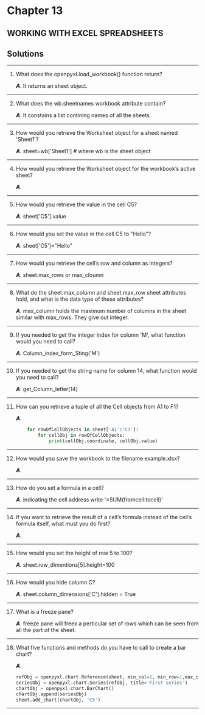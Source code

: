 
# Chapter 13

## WORKING WITH EXCEL SPREADSHEETS

## Solutions
--------
1. What does the openpyxl.load_workbook() function return?

    ***A***. It returns an sheet object.
--------

2. What does the wb.sheetnames workbook attribute contain?

    ***A***. It constains a list contining names of all the sheets. 
--------

3. How would you retrieve the Worksheet object for a sheet named 'Sheet1'?

    ***A***. sheet=wb['Sheet1'] # where wb is the sheet object
--------

4. How would you retrieve the Worksheet object for the workbook’s active sheet?

    ***A***. 
--------

5. How would you retrieve the value in the cell C5?

    ***A***. sheet['C5'].value
--------

6. How would you set the value in the cell C5 to "Hello"?

    ***A***. sheet['C5']="Hello"
--------

7. How would you retrieve the cell’s row and column as integers?

    ***A***. sheet.max_rows  or max_cloumn
--------

8. What do the sheet.max_column and sheet.max_row sheet attributes hold, and what is the data type of these attributes?

    ***A***. max_column holds the maximum number of columns in the sheet similar with max_rows. They give out integer.
--------

9. If you needed to get the integer index for column 'M', what function would you need to call?

    ***A***. Column_index_form_Sting('M')
--------

10. If you needed to get the string name for column 14, what function would you need to call?

    ***A***. get_Column_letter(14)
--------

11. How can you retrieve a tuple of all the Cell objects from A1 to F1?

    ***A***. 
    ```python
        for rowOfCellObjects in sheet['A1':'C3']:      
            for cellObj in rowOfCellObjects:
                print(cellObj.coordinate, cellObj.value)
    ```
--------

12. How would you save the workbook to the filename example.xlsx?

    ***A***. 
--------

13. How do you set a formula in a cell?

    ***A***. indicating the cell address write '=SUM(fromcell:tocell)'
--------

14. If you want to retrieve the result of a cell’s formula instead of the cell’s formula itself, what must you do first?

    ***A***.
--------

15. How would you set the height of row 5 to 100?

    ***A***. sheet.row_dimentions[5].height=100
--------

16. How would you hide column C?

    ***A***. sheet.column_dimensions['C'].hidden = True
--------

17. What is a freeze pane?

    ***A***. freeze pane will freex a perticular set of rows which can be seen from all the part of the sheet.
--------

18. What five functions and methods do you have to call to create a bar chart?

    ***A***. 
    ```python
    refObj = openpyxl.chart.Reference(sheet, min_col=1, min_row=1,max_col=1,max_row=10)
    seriesObj = openpyxl.chart.Series(refObj, title='First series')
    chartObj = openpyxl.chart.BarChart()
    chartObj.append(seriesObj)
    sheet.add_chart(chartObj, 'C5')
--------

